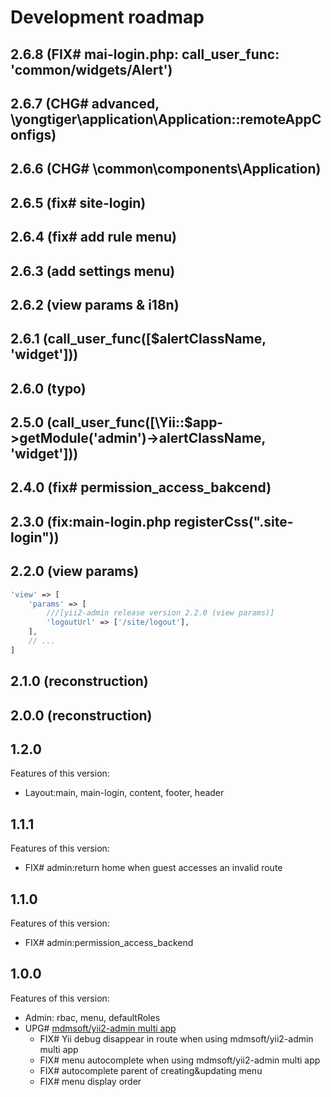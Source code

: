 # Development roadmap

## 2.6.8 (FIX# mai-login.php: call_user_func: 'common/widgets/Alert')


## 2.6.7 (CHG# advanced, \yongtiger\application\Application::remoteAppConfigs)


## 2.6.6 (CHG# \common\components\Application)


## 2.6.5 (fix# site-login)


## 2.6.4 (fix# add rule menu)


## 2.6.3 (add settings menu)


## 2.6.2 (view params & i18n)


## 2.6.1 (call_user_func([$alertClassName, 'widget']))


## 2.6.0 (typo)


## 2.5.0 (call_user_func([\Yii::$app->getModule('admin')->alertClassName, 'widget']))


## 2.4.0 (fix# permission_access_bakcend)


## 2.3.0 (fix:main-login.php registerCss(".site-login"))


## 2.2.0 (view params)

```php
'view' => [
    'params' => [
        ///[yii2-admin release version 2.2.0 (view params)]
        'logoutUrl' => ['/site/logout'],
    ],
    // ...
]
```

## 2.1.0 (reconstruction)


## 2.0.0 (reconstruction)


## 1.2.0

Features of this version:

* Layout:main, main-login, content, footer, header


## 1.1.1

Features of this version:

* FIX# admin:return home when guest accesses an invalid route


## 1.1.0

Features of this version:

* FIX# admin:permission_access_backend


## 1.0.0

Features of this version:

* Admin: rbac, menu, defaultRoles
* UPG# [mdmsoft/yii2-admin multi app](https://github.com/mdmsoft/yii2-admin/pull/309/)
  - FIX# Yii debug disappear in route when using mdmsoft/yii2-admin multi app
  - FIX# menu autocomplete when using mdmsoft/yii2-admin multi app
  - FIX# autocomplete parent of creating&updating menu
  - FIX# menu display order
